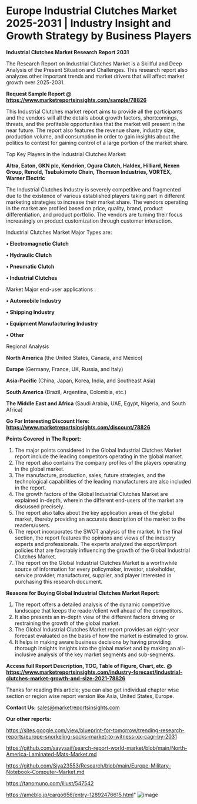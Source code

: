 # Europe Industrial Clutches Market 2025-2031 | Industry Insight and Growth Strategy by Business Players

<strong>Industrial Clutches Market Research Report 2031</strong>

The Research Report on Industrial Clutches Market is a Skillful and Deep Analysis of the Present Situation and Challenges. This research report also analyzes other important trends and market drivers that will affect market growth over 2025-2031.

<strong>Request Sample Report @ <a href=https://www.marketreportsinsights.com/sample/78826>https://www.marketreportsinsights.com/sample/78826</a></strong>

This Industrial Clutches market report aims to provide all the participants and the vendors will all the details about growth factors, shortcomings, threats, and the profitable opportunities that the market will present in the near future. The report also features the revenue share, industry size, production volume, and consumption in order to gain insights about the politics to contest for gaining control of a large portion of the market share.

Top Key Players in the Industrial Clutches Market:

<strong>Altra, Eaton, GKN plc, Kendrion, Ogura Clutch, Haldex, Hilliard, Nexen Group, Renold, Tsubakimoto Chain, Thomson Industries, VORTEX, Warner Electric</strong>

The Industrial Clutches Industry is severely competitive and fragmented due to the existence of various established players taking part in different marketing strategies to increase their market share. The vendors operating in the market are profiled based on price, quality, brand, product differentiation, and product portfolio. The vendors are turning their focus increasingly on product customization through customer interaction.

Industrial Clutches Market Major Types are:

<strong>• Electromagnetic Clutch

• Hydraulic Clutch

• Pneumatic Clutch

• Industrial Clutches</strong>

Market Major end-user applications :

<strong>• Automobile Industry

• Shipping Industry

• Equipment Manufacturing Industry

• Other</strong>

Regional Analysis

</u><strong><b>North America</b></strong> (the United States, Canada, and Mexico)

<strong><b>Europe </b></strong>(Germany, France, UK, Russia, and Italy)

<strong><b>Asia-Pacific</b></strong> (China, Japan, Korea, India, and Southeast Asia)

<strong><b>South America</b></strong> (Brazil, Argentina, Colombia, etc.)

<strong><b>The Middle East and Africa</b></strong> (Saudi Arabia, UAE, Egypt, Nigeria, and South Africa)

<strong>Go For Interesting Discount Here: <a href=https://www.marketreportsinsights.com/discount/78826>https://www.marketreportsinsights.com/discount/78826</a></strong>

<strong>Points Covered in The Report:</strong>
<ol>
  <li>The major points considered in the Global Industrial Clutches Market report include the leading competitors operating in the global market.</li>
  <li>The report also contains the company profiles of the players operating in the global market.</li>
  <li>The manufacture, production, sales, future strategies, and the technological capabilities of the leading manufacturers are also included in the report.</li>
  <li>The growth factors of the Global Industrial Clutches Market are explained in-depth, wherein the different end-users of the market are discussed precisely.</li>
  <li>The report also talks about the key application areas of the global market, thereby providing an accurate description of the market to the readers/users.</li>
  <li>The report incorporates the SWOT analysis of the market. In the final section, the report features the opinions and views of the industry experts and professionals. The experts analyzed the export/import policies that are favorably influencing the growth of the Global Industrial Clutches Market.</li>
  <li>The report on the Global Industrial Clutches Market is a worthwhile source of information for every policymaker, investor, stakeholder, service provider, manufacturer, supplier, and player interested in purchasing this research document.</li>
</ol>
<strong>Reasons for Buying Global Industrial Clutches Market Report:</strong>

<ol>
  <li>The report offers a detailed analysis of the dynamic competitive landscape that keeps the reader/client well ahead of the competitors.</li>
  <li>It also presents an in-depth view of the different factors driving or restraining the growth of the global market.</li>
  <li>The Global Industrial Clutches Market report provides an eight-year forecast evaluated on the basis of how the market is estimated to grow.</li>
  <li>It helps in making aware business decisions by having providing thorough insights insights into the global market and by making an all-inclusive analysis of the key market segments and sub-segments.</li>
</ol>
<strong>Access full Report Description, TOC, Table of Figure, Chart, etc. @ <a href=https://www.marketreportsinsights.com/industry-forecast/industrial-clutches-market-growth-and-size-2021-78826>https://www.marketreportsinsights.com/industry-forecast/industrial-clutches-market-growth-and-size-2021-78826</a></strong>


Thanks for reading this article; you can also get individual chapter wise section or region wise report version like Asia, United States, Europe.

<strong>Contact Us:</strong>
sales@marketreportsinsights.com

<strong>Our other reports:</strong>

<a href=https://sites.google.com/view/blueprint-for-tomorrow/trending-research-reports/europe-snorkeling-socks-market-to-witness-xx-cagr-by-2031>https://sites.google.com/view/blueprint-for-tomorrow/trending-research-reports/europe-snorkeling-socks-market-to-witness-xx-cagr-by-2031</a>

<a href=https://github.com/sayysaif/search-report-world-market/blob/main/North-America-Laminated-Mats-Market.md>https://github.com/sayysaif/search-report-world-market/blob/main/North-America-Laminated-Mats-Market.md</a>

<a href=https://github.com/Siya23553/Research/blob/main/Europe-Military-Notebook-Computer-Market.md>https://github.com/Siya23553/Research/blob/main/Europe-Military-Notebook-Computer-Market.md</a>

<a href=https://tanomuno.com/illust/547542>https://tanomuno.com/illust/547542</a>

<a href=https://ameblo.jp/cargo656/entry-12892476615.html>https://ameblo.jp/cargo656/entry-12892476615.html</a>"
![image](https://github.com/user-attachments/assets/75725fb3-69d3-49c2-8bcb-4548b369a0e9)
